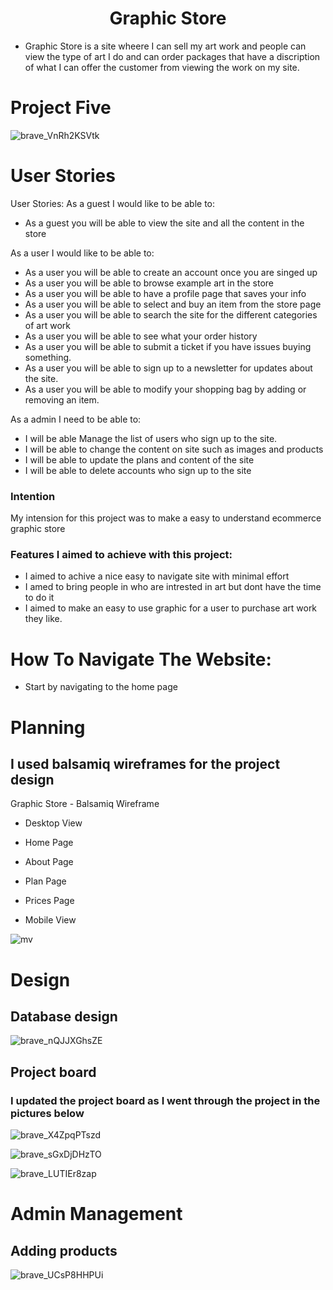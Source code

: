 <h1 align="center">Graphic Store</h1>

- Graphic Store is a site wheere I can sell my art work and people can view the type of art I do and can order packages that have a discription of what I can offer the customer from viewing the work on my site.

# Project Five

![brave_VnRh2KSVtk](https://user-images.githubusercontent.com/43074374/202915044-257045fb-9359-4223-8143-cc37aaad0657.png)

# User Stories

User Stories: As a guest I would like to be able to:

- As a guest you will be able to view the site and all the content in the store

As a user I would like to be able to:

- As a user you will be able to create an account once you are singed up
- As a user you will be able to browse example art in the store
- As a user you will be able to have a profile page that saves your info
- As a user you will be able to select and buy an item from the store page
- As a user you will be able to search the site for the different categories of art work
- As a user you will be able to see what your order history
- As a user you will be able to submit a ticket if you have issues buying something.
- As a user you will be able to sign up to a newsletter for updates about the site.
- As a user you will be able to modify your shopping bag by adding or removing an item.

As a admin I need to be able to:

- I will be able Manage the list of users who sign up to the site.
- I will be able to change the content on site such as images and products
- I will be able to update the plans and content of the site
- I will be able to delete accounts who sign up to the site

### Intention

My intension for this project was to make a easy to understand ecommerce graphic store

### Features I aimed to achieve with this project:

 - I aimed to achive a nice easy to navigate site with minimal effort
 - I amed to bring people in who are intrested in art but dont have the time to do it
 - I aimed to make an easy to use graphic for a user to purchase art work they like.

# How To Navigate The Website: 
 - Start by navigating to the home page


# Planning 
## I used balsamiq wireframes for the project design
Graphic Store - Balsamiq Wireframe
 - Desktop View 
 - Home Page

 - About Page

- Plan Page

- Prices Page

- Mobile View

![mv](https://user-images.githubusercontent.com/43074374/194976182-247b2c9e-d418-457e-abc7-875d834c30e1.png)

# Design
## Database design

![brave_nQJJXGhsZE](https://user-images.githubusercontent.com/43074374/202915405-a2e99757-762f-47c4-bc48-470dfb4a801b.png)

## Project board 
### I updated the project board as I went through the project in the pictures below

![brave_X4ZpqPTszd](https://user-images.githubusercontent.com/43074374/202915515-dbdb7ff0-50ac-43da-960a-8ea33b27ea2f.png)

![brave_sGxDjDHzTO](https://user-images.githubusercontent.com/43074374/202915568-f02da87a-e2e1-45be-b55f-f99cb7ea072d.png)

![brave_LUTIEr8zap](https://user-images.githubusercontent.com/43074374/202915579-2f55858b-3125-499f-9398-aae245eaacb2.png)

# Admin Management 
## Adding products 
![brave_UCsP8HHPUi](https://user-images.githubusercontent.com/43074374/202915684-af551a98-8f24-4212-a9d1-0c06d878b8b5.png)



